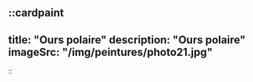 ::cardpaint
---
title: "Ours polaire"
description: "Ours polaire"
imageSrc: "/img/peintures/photo21.jpg"
---
::
